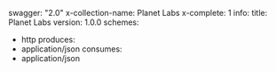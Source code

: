 swagger: "2.0"
x-collection-name: Planet Labs
x-complete: 1
info:
  title: Planet Labs
  version: 1.0.0
schemes:
- http
produces:
- application/json
consumes:
- application/json